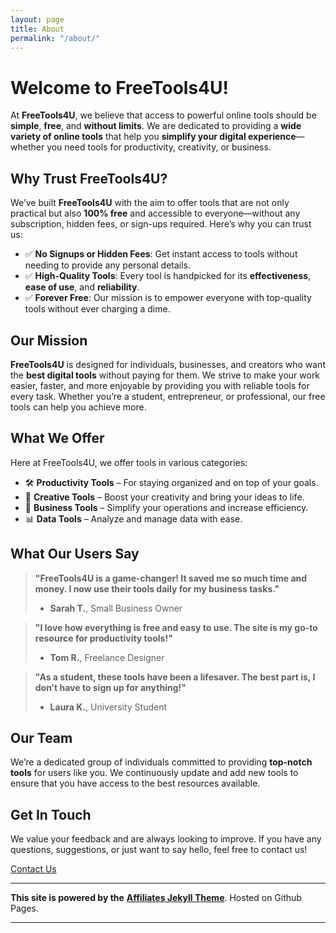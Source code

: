 ```yaml
---
layout: page
title: About
permalink: "/about/"
---
```


# Welcome to **FreeTools4U**!

At **FreeTools4U**, we believe that access to powerful online tools should be **simple**, **free**, and **without limits**. We are dedicated to providing a **wide variety of online tools** that help you **simplify your digital experience**—whether you need tools for productivity, creativity, or business.

## Why Trust **FreeTools4U**?

We’ve built **FreeTools4U** with the aim to offer tools that are not only practical but also **100% free** and accessible to everyone—without any subscription, hidden fees, or sign-ups required. Here’s why you can trust us:

- ✅ **No Signups or Hidden Fees**: Get instant access to tools without needing to provide any personal details.
- ✅ **High-Quality Tools**: Every tool is handpicked for its **effectiveness**, **ease of use**, and **reliability**.
- ✅ **Forever Free**: Our mission is to empower everyone with top-quality tools without ever charging a dime.

## Our Mission

**FreeTools4U** is designed for individuals, businesses, and creators who want the **best digital tools** without paying for them. We strive to make your work easier, faster, and more enjoyable by providing you with reliable tools for every task. Whether you’re a student, entrepreneur, or professional, our free tools can help you achieve more.

## **What We Offer**

Here at FreeTools4U, we offer tools in various categories:

- 🛠️ **Productivity Tools** – For staying organized and on top of your goals.
- 🎨 **Creative Tools** – Boost your creativity and bring your ideas to life.
- 🧩 **Business Tools** – Simplify your operations and increase efficiency.
- 📊 **Data Tools** – Analyze and manage data with ease.

## **What Our Users Say**

> **"FreeTools4U is a game-changer! It saved me so much time and money. I now use their tools daily for my business tasks."**
> - **Sarah T.**, Small Business Owner

> **"I love how everything is free and easy to use. The site is my go-to resource for productivity tools!"**
> - **Tom R.**, Freelance Designer

> **"As a student, these tools have been a lifesaver. The best part is, I don’t have to sign up for anything!"**
> - **Laura K.**, University Student

## **Our Team**

We’re a dedicated group of individuals committed to providing **top-notch tools** for users like you. We continuously update and add new tools to ensure that you have access to the best resources available. 

## Get In Touch

We value your feedback and are always looking to improve. If you have any questions, suggestions, or just want to say hello, feel free to contact us!

[Contact Us](https://freetools4u.site/contact/)

---

**This site is powered by the** [**Affiliates Jekyll Theme**](https://bootstrapstarter.com/jekyll-theme-memoirs/). Hosted on Github Pages.

---
